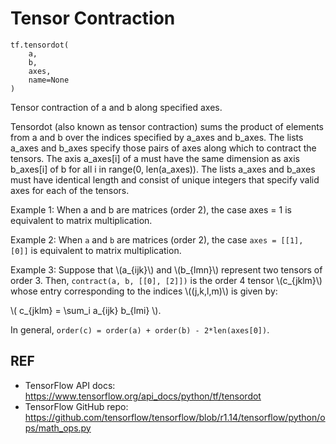 # Tensor Contraction

```
tf.tensordot(
    a,
    b,
    axes,
    name=None
)
```

Tensor contraction of a and b along specified axes.

Tensordot (also known as tensor contraction) sums the product of elements from a and b over the indices specified by a_axes and b_axes.
The lists a_axes and b_axes specify those pairs of axes along which to contract the tensors.
The axis a_axes[i] of a must have the same dimension as axis b_axes[i] of b for all i in range(0, len(a_axes)).
The lists a_axes and b_axes must have identical length and consist of unique integers that specify valid axes for each of the tensors.

Example 1: When a and b are matrices (order 2), the case axes = 1 is equivalent to matrix multiplication.

Example 2: When `a` and `b` are matrices (order 2), the case `axes = [[1], [0]]` is equivalent to matrix multiplication.

Example 3: Suppose that \\(a_{ijk}\\) and \\(b_{lmn}\\) represent two
  tensors of order 3. Then, `contract(a, b, [[0], [2]])` is the order 4 tensor
  \\(c_{jklm}\\) whose entry
  corresponding to the indices \\((j,k,l,m)\\) is given by:

  \\( c_{jklm} = \sum_i a_{ijk} b_{lmi} \\).

In general, `order(c) = order(a) + order(b) - 2*len(axes[0])`.


## REF

- TensorFlow API docs: <https://www.tensorflow.org/api_docs/python/tf/tensordot>
- TensorFlow GitHub repo: <https://github.com/tensorflow/tensorflow/blob/r1.14/tensorflow/python/ops/math_ops.py>
